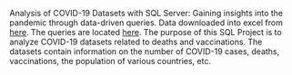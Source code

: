 Analysis of COVID-19 Datasets with SQL Server: Gaining insights into the pandemic through data-driven queries. Data downloaded into excel from [here](https://ourworldindata.org/covid-deaths). The queries are located [here](https://github.com/SierraKing1/Data-Exploration/blob/main/COVID%20Portfolio%20Project.sql). The purpose of this SQL Project is to analyze COVID-19 datasets related to deaths and vaccinations. The datasets contain information on the number of COVID-19 cases, deaths, vaccinations, the population of various countries, etc.
